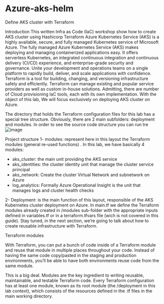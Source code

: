 # Azure-aks-helm

Define AKS cluster with Terraform


Introduction
This written Infra as Code (IaC) workshop show how to create AKS cluster using Hashicorp Terraform
Azure Kubernetes Service (AKS) is a highly available, secure, and fully managed Kubernetes service of Microsoft Azure.
The fully managed Azure Kubernetes Service (AKS) makes deploying and managing containerized applications easy. It offers serverless Kubernetes, an integrated continuous integration and continuous delivery (CI/CD) experience, and enterprise-grade security and governance. Unite your development and operations teams on a single platform to rapidly build, deliver, and scale applications with confidence.
Terraform is a tool for building, changing, and versioning infrastructure safely and efficiently. Terraform can manage existing and popular service providers as well as custom in-house solutions.
Admitting, there are number of Cloud provisioning IaC tools, each with its own implementation. With the object of this lab, We will focus exclusively on deploying AKS cluster on Azure.

The directory that holds the Terraform configuration files for this lab has a special tree structure.
Obviously, there are 2 main subfolders: deployment and modules. In order to see the source code structure you can run tre
![image](https://user-images.githubusercontent.com/28998255/139659002-35422604-1583-45d7-986c-337909c36d71.png)

Project structure
1- modules: represent here in this layout the Terraform modules (general re-used functions) . In this lab, we have basically 4 modules:
- aks_cluster: the main unit providing the AKS service
- aks_identities: the cluster identity unit that manage the cluster service principal
- aks_network: Create the cluster Virtual Network and subnetwork on Azure
- log_analytics: Formally Azure Operational Insight is the unit that manages logs and cluster health checks

2- Deployment: is the main function of this layout, responsible of the AKS Kubernetes cluster deployment on Azure.
In main.tf we define the Terraform modules already created in /modules sub-folder with the appropriate inputs defined in variables.tf or in a terraform.tfvars file (wich is not covered in this guide).
Stay tuned, in the next section, we’re going to talk about how to create reusable infrastructure with Terraform.

Terraform modules

With Terraform, you can put a bunch of code inside of a Terraform module and reuse that module in multiple places throughout your code. Instead of having the same code copy/pasted in the staging and production environments, you’ll be able to have both environments reuse code from the same module.

This is a big deal. Modules are the key ingredient to writing reusable, maintainable, and testable Terraform code.
Every Terraform configuration has at least one module, known as its root module (the /deployment in this lab context), which consists of the resources defined in the .tf files in the main working directory.
